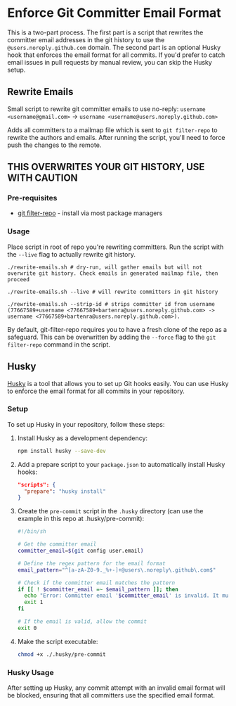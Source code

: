 # Enforce Git Committer Email Format

This is a two-part process. The first part is a script that rewrites the committer email addresses in the git history to use the `@users.noreply.github.com` domain. The second part is an optional Husky hook that enforces the email format for all commits. If you'd prefer to catch email issues in pull requests by manual review, you can skip the Husky setup.

## Rewrite Emails

Small script to rewrite git committer emails to use no-reply:
`username <username@gmail.com>` -> `username <username@users.noreply.github.com>`

Adds all committers to a mailmap file which is sent to `git filter-repo` to rewrite the authors and emails.
After running the script, you'll need to force push the changes to the remote.

## **THIS OVERWRITES YOUR GIT HISTORY, USE WITH CAUTION**

### Pre-requisites

- [git filter-repo](https://github.com/newren/git-filter-repo) - install via most package managers

### Usage

Place script in root of repo you're rewriting committers. Run the script with the `--live` flag to actually rewrite git history.

```shell
./rewrite-emails.sh # dry-run, will gather emails but will not overwrite git history. Check emails in generated mailmap file, then proceed

./rewrite-emails.sh --live # will rewrite committers in git history

./rewrite-emails.sh --strip-id # strips committer id from username (77667589+username <77667589+bartenra@users.noreply.github.com> -> username <77667589+bartenra@users.noreply.github.com>).
```

By default, git-filter-repo requires you to have a fresh clone of the repo as a safeguard. This can be overwritten by adding the `--force` flag to the `git filter-repo` command in the script.

## Husky

[Husky](https://github.com/typicode/husky) is a tool that allows you to set up Git hooks easily. You can use Husky to enforce the email format for all commits in your repository.

### Setup

To set up Husky in your repository, follow these steps:

1. Install Husky as a development dependency:

    ```bash
    npm install husky --save-dev
    ```

2. Add a prepare script to your `package.json` to automatically install Husky hooks:

    ```json
    "scripts": {
      "prepare": "husky install"
    }
    ```

3. Create the `pre-commit` script in the `.husky` directory (can use the example in this repo at .husky/pre-commit):

    ```bash
    #!/bin/sh

    # Get the committer email
    committer_email=$(git config user.email)

    # Define the regex pattern for the email format
    email_pattern="^[a-zA-Z0-9._%+-]+@users\.noreply\.github\.com$"

    # Check if the committer email matches the pattern
    if [[ ! $committer_email =~ $email_pattern ]]; then
      echo "Error: Committer email '$committer_email' is invalid. It must be in the format 'username@users.noreply.github.com'."
      exit 1
    fi

    # If the email is valid, allow the commit
    exit 0
    ```

4. Make the script executable:

    ```bash
    chmod +x ./.husky/pre-commit
    ```

### Husky Usage

After setting up Husky, any commit attempt with an invalid email format will be blocked, ensuring that all committers use the specified email format.
